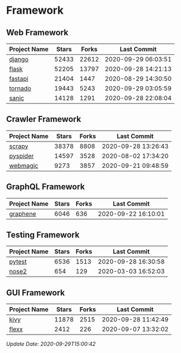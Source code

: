 # Framework

## Web Framework

| Project Name | Stars | Forks | Last Commit |
| ------------ | ----- | ----- | ----------- |
| [django](https://github.com/django/django) | 52433 | 22612 | 2020-09-29 06:03:51 |
| [flask](https://github.com/pallets/flask) | 52205 | 13797 | 2020-09-28 14:21:13 |
| [fastapi](https://github.com/tiangolo/fastapi) | 21404 | 1447 | 2020-08-29 14:30:50 |
| [tornado](https://github.com/tornadoweb/tornado) | 19443 | 5243 | 2020-09-29 03:05:59 |
| [sanic](https://github.com/huge-success/sanic) | 14128 | 1291 | 2020-09-28 22:08:04 |

## Crawler Framework

| Project Name | Stars | Forks | Last Commit |
| ------------ | ----- | ----- | ----------- |
| [scrapy](https://github.com/scrapy/scrapy) | 38378 | 8808 | 2020-09-28 13:26:43 |
| [pyspider](https://github.com/binux/pyspider) | 14597 | 3528 | 2020-08-02 17:34:20 |
| [webmagic](https://github.com/code4craft/webmagic) | 9273 | 3857 | 2020-09-21 09:48:59 |

## GraphQL Framework

| Project Name | Stars | Forks | Last Commit |
| ------------ | ----- | ----- | ----------- |
| [graphene](https://github.com/graphql-python/graphene) | 6046 | 636 | 2020-09-22 16:10:01 |

## Testing Framework

| Project Name | Stars | Forks | Last Commit |
| ------------ | ----- | ----- | ----------- |
| [pytest](https://github.com/pytest-dev/pytest) | 6536 | 1513 | 2020-09-28 16:30:58 |
| [nose2](https://github.com/nose-devs/nose2) | 654 | 129 | 2020-03-03 16:52:03 |

## GUI Framework

| Project Name | Stars | Forks | Last Commit |
| ------------ | ----- | ----- | ----------- |
| [kivy](https://github.com/kivy/kivy) | 11878 | 2515 | 2020-09-28 11:42:49 |
| [flexx](https://github.com/flexxui/flexx) | 2412 | 226 | 2020-09-07 13:32:02 |

*Update Date: 2020-09-29T15:00:42*